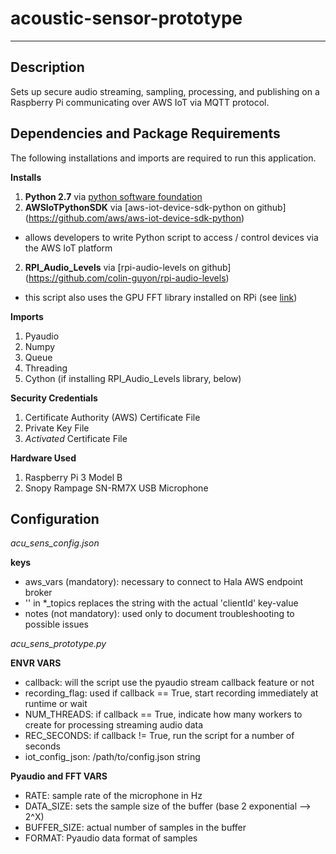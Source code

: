 # acoustic-sensor-prototype
---
## Description

Sets up secure audio streaming, sampling, processing, and publishing on a Raspberry Pi communicating over AWS IoT via MQTT protocol.

## Dependencies and Package Requirements

The following installations and imports are required to run this application.

__Installs__

1. **Python 2.7** via [python software foundation](https://www.python.org/downloads/)
2. **AWSIoTPythonSDK** via [aws-iot-device-sdk-python on github] (https://github.com/aws/aws-iot-device-sdk-python)
- allows developers to write Python script to access / control devices via the AWS IoT platform
2. **RPI_Audio_Levels** via [rpi-audio-levels on github] (https://github.com/colin-guyon/rpi-audio-levels)
- this script also uses the GPU FFT library installed on RPi (see [link](http://www.aholme.co.uk/GPU_FFT/Main.htm))

__Imports__

1. Pyaudio
2. Numpy
3. Queue
4. Threading
5. Cython (if installing RPI_Audio_Levels library, below)

__Security Credentials__

1. Certificate Authority (AWS) Certificate File
2. Private Key File
3. _Activated_ Certificate File

__Hardware Used__

1. Raspberry Pi 3 Model B
2. Snopy Rampage SN-RM7X USB Microphone

## Configuration

_acu_sens_config.json_

__keys__

- aws_vars (mandatory): necessary to connect to Hala AWS endpoint broker
- '<clientId>' in *_topics replaces the <clientId> string with the actual 'clientId' key-value
- notes (not mandatory): used only to document troubleshooting to possible issues 

_acu_sens_prototype.py_

__ENVR VARS__

- callback: will the script use the pyaudio stream callback feature or not
- recording_flag: used if callback == True, start recording immediately at runtime or wait
- NUM_THREADS: if callback == True, indicate how many workers to create for processing streaming audio data
- REC_SECONDS: if callback != True, run the script for a number of seconds
- iot_config_json: /path/to/config.json string

__Pyaudio and FFT VARS__

- RATE: sample rate of the microphone in Hz
- DATA_SIZE: sets the sample size of the buffer (base 2 exponential --> 2^X)
- BUFFER_SIZE: actual number of samples in the buffer
- FORMAT: Pyaudio data format of samples
